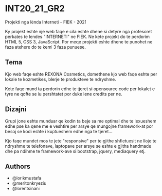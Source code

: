 # INT20_21_GR2
Projekti nga lënda Interneti - FIEK - 2021

Ky projekt eshte nje web faqe e cila eshte dhene si detyre nga profesoret perkates te lendes "INTERNETI" ne FIEK.
Ne kete projekt do te perdorim HTML 5, CSS 3, JavaScript. Por meqe projekti eshte dhene te punohet ne faza atehere do te kemi 3 faza punuese.

## Tema
Kjo web faqe eshte REXONA Cosmetics, domethene kjo web faqe eshte per lokale te kozmetikes, blerje te produkteve te ndryshme.

Kete faqe mund ta perdorin edhe te tjeret si opensource code per lokalet e tyre ne qofte se iu pershtatet por duke lene credits per ne.

## Dizajni

Grupi jone eshte munduar qe kodin ta beje sa me optimal dhe te lexueshem edhe pse ka qene me e veshtire per arsye qe mungojne framework-at por besoj
se kodi eshte i kuptueshem edhe nga te tjeret...

Kjo faqe mundet mos te jete "responsive" per te gjithe shfletuesit ne lloje te ndryshme te telefonave, laptopave per arsye se eshte e gjitha handmade dhe 
pa ndihme te framework-ave si bootstrap, jquery, mediaquery etj.

## Authors

- @lorikmustafa
- @meritonkryeziu
- @lorentsinani
